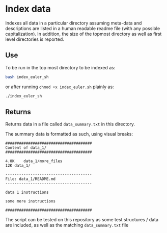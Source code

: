 # Index data

Indexes all data in a particular directory assuming meta-data and descriptions are listed in a human readable readme file (with any possible capitalization). In addition, the size of the topmost directory as well as first level directories is reported.

## Use

To be run in the top most directory to be indexed as:

```bash
bash index_euler_sh
```

or after running `chmod +x index_euler.sh` plainly as:

```bash
./index_euler_sh
```

## Returns

Returns data in a file called `data_summary.txt` in this directory.

The summary data is formatted as such, using visual breaks:

```
######################################
Content of data_1/
######################################

4.0K	data_1/more_files
12K	data_1/

--------------------------------------
File: data_1/README.md
--------------------------------------

data 1 instructions

some more instructions

######################################
```

The script can be tested on this repository as some test structures / data are included, as well as the matching `data_summary.txt` file
